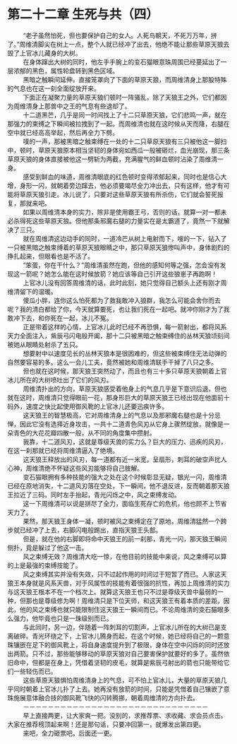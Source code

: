 <h1>第二十二章 生死与共（四）</h1>
<div id="content">&nbsp&nbsp&nbsp&nbsp&nbsp&nbsp&nbsp&nbsp
 “老子虽然怕死，但也要保护自己的女人。人死鸟朝天，不死万万年，拼了。”周维清脚尖在树上一点，整个人就已经冲了出去，他绝不能让那些草原天狼去毁了上官冰儿藏身的大树。
 <br/>&nbsp&nbsp&nbsp&nbsp&nbsp&nbsp&nbsp&nbsp
 在身体蹿出大树的同时，他左手手腕上的变石猫眼意珠周围已经蔓延出了一层浓郁的黑色，属性轮盘转到黑色区域。
 <br/>&nbsp&nbsp&nbsp&nbsp&nbsp&nbsp&nbsp&nbsp
 黑暗之触瞬间延伸，直接笼罩向了下面的草原天狼，而周维清身上那股特殊的气息也在这一刻全面绽放开来。
 <br/>&nbsp&nbsp&nbsp&nbsp&nbsp&nbsp&nbsp&nbsp
 下面正在凝聚力量的草原天狼们顿时一阵骚乱，除了天狼王之外，它们都因为周维清身上那兽中之王的气息有些退却了。
 <br/>&nbsp&nbsp&nbsp&nbsp&nbsp&nbsp&nbsp&nbsp
 十二道黑芒，几乎是同一时间找上了十二只草原天狼，它们悲鸣一声，就在那强力的束缚之下瞬间被拉拽到了一起。而周维清也就在这时候从天而降，右腿在空中就已经高高举起，然后再全力下劈。
 <br/>&nbsp&nbsp&nbsp&nbsp&nbsp&nbsp&nbsp&nbsp
 噗的一声，那被黑暗之触束缚在一处的十二只草原天狼有三只被他这一脚扫中，顿时，草原天狼原本相当坚韧的身体宛如西瓜一般被砸烂，血光崩现，那三条草原天狼的身体直接被他这一劈斩为两截，充满腥气的鲜血顿时沾染了周维清一身。
 <br/>&nbsp&nbsp&nbsp&nbsp&nbsp&nbsp&nbsp&nbsp
 感受到鲜血的味道，周维清眼底的红色顿时变得浓郁起来，同时也是信心大增，身形一闪，就朝着旁边蹿去，他必须要竭尽全力冲出去，只有这样，他才有可能将草原天狼引走。冰儿说了，只要对这些草原天狼有所杀伤，它们就会誓死报复，那就来吧。
 <br/>&nbsp&nbsp&nbsp&nbsp&nbsp&nbsp&nbsp&nbsp
 如果以周维清本身的实力，除非是使用霸王弓，否则的话，就算一对一都未必杀得死这些草原天狼。但他那条邪魔右腿的力量实在是太霸道了，竟然一下就解决了三只。
 <br/>&nbsp&nbsp&nbsp&nbsp&nbsp&nbsp&nbsp&nbsp
 就在周维清这边动手的同时，一道冷芒从树上电射而下，嗖的一下，钻入了一只被黑暗之触束缚着的草原天狼眼睛之中，那只草原天狼惨叫声中，身体剧烈的挣扎起来，但眼看也是不活了。
 <br/>&nbsp&nbsp&nbsp&nbsp&nbsp&nbsp&nbsp&nbsp
 “笨蛋，你在干什么？”周维清虽然在跑，但他的感知何等之强，怎会没有发现这一箭呢？她怎么能在这时候放箭？她应该等自己引开这些狼崽子再跑啊！
 <br/>&nbsp&nbsp&nbsp&nbsp&nbsp&nbsp&nbsp&nbsp
 上官冰儿没有回答周维清的话，此时此刻，她只觉得自己额头上还有刚才周维清留下的温暖。
 <br/>&nbsp&nbsp&nbsp&nbsp&nbsp&nbsp&nbsp&nbsp
 傻瓜小胖，连你这么怕死都为了救我敢冲入狼群，我怎么可能会舍你而去呢？我的清白都给了你，今天就算要死，也让我们死在一起吧。就冲你刚才为了我敢冲下去，和你死在一起，冰儿不冤。
 <br/>&nbsp&nbsp&nbsp&nbsp&nbsp&nbsp&nbsp&nbsp
 正是带着这样的心情，上官冰儿此时已经不再恐惧，每一箭射出，都将风系天力全面注入，紫辰弓闪电般开阖，那十二只被黑暗之触束缚住的丛林天狼顷刻间被她从眼睛处射杀了五只。
 <br/>&nbsp&nbsp&nbsp&nbsp&nbsp&nbsp&nbsp&nbsp
 想要射中以速度见长的丛林天狼本是很困难的，但这些被束缚住无法动弹的自然要容易的多。这么一会儿工夫，竟然被她和周维清联手干掉了八只之多。
 <br/>&nbsp&nbsp&nbsp&nbsp&nbsp&nbsp&nbsp&nbsp
 但也就在这时候，那天狼王突然动了，而且也有三十多只草原天狼朝着上官冰儿所在的大树喷吐出了它们的风刃。
 <br/>&nbsp&nbsp&nbsp&nbsp&nbsp&nbsp&nbsp&nbsp
 周维清扑出的方向，草原天狼感受着他身上的气息几乎是下意识后退，但也就在这时，周维清只觉得眼前一花，那身形巨大的草原天狼王已经出现在他面前十码外，速度之快比起使用御风靴的上官冰儿还要迅疾许多。
 <br/>&nbsp&nbsp&nbsp&nbsp&nbsp&nbsp&nbsp&nbsp
 这天狼王的智慧极高，它对周维清身上的气息以及那邪魔右腿也是十分忌惮，因此它没有选择近身攻击，一共十二道青色风刃从它身上骤然绽放，就像是一朵青色的大花花瓣四散一般，从不同的角度集中攒射。
 <br/>&nbsp&nbsp&nbsp&nbsp&nbsp&nbsp&nbsp&nbsp
 我靠，十二道风刃，这就是尊级天兽的实力么？巨大的压力、迅疾的风刃，在这一刹那就已经将周维清逼入了绝境。
 <br/>&nbsp&nbsp&nbsp&nbsp&nbsp&nbsp&nbsp&nbsp
 这天狼王释放出的风刃，每一道都有近一米宽，呈扇形，刺耳的破空声扰人心神，周维清绝不怀疑这些风刃能够将自己肢解。
 <br/>&nbsp&nbsp&nbsp&nbsp&nbsp&nbsp&nbsp&nbsp
 变石猫眼拥有多种技能的强大之处在这个时候彰显无疑，银光一闪，周维清已经在原地消失，十二道风刃落在空处，下一瞬间，他不退反进，反而朝着那天狼王拉近了三码。同时左手抬起，青光闪烁之中，风之束缚发动。
 <br/>&nbsp&nbsp&nbsp&nbsp&nbsp&nbsp&nbsp&nbsp
 这一下周维清可以说是拼尽了全力，面临生死存亡的危机，他也顾不上节省天力了。
 <br/>&nbsp&nbsp&nbsp&nbsp&nbsp&nbsp&nbsp&nbsp
 果然，那天狼王身体一凝，顿时被风之束缚定在了原地，周维清猛然一个跨步就已经冲了上去，右脚闪电般踢出，直指天狼王头部。
 <br/>&nbsp&nbsp&nbsp&nbsp&nbsp&nbsp&nbsp&nbsp
 但是，就在他的右脚即将命中天狼王的前一刹那，青光一闪，那天狼王瞬间侧扑，竟是躲过了他这一击。
 <br/>&nbsp&nbsp&nbsp&nbsp&nbsp&nbsp&nbsp&nbsp
 风之束缚无效？周维清大吃一惊，在他目前的技能中来说，风之束缚可以算的上是最强的束缚技能了。
 <br/>&nbsp&nbsp&nbsp&nbsp&nbsp&nbsp&nbsp&nbsp
 风之束缚其实并没有失效，只不过起作用的时间过于短暂了而已。人家这天狼王本身就是风系天兽，对于风属性的技能有着很强的抗性，再加上周维清的实力与这天狼王根本不在一个档次上。就算这天狼王也只不过是尊级天兽中最弱的一种，但那也是尊级修为啊！周维清只是下位天师，和这天狼王有着本质的差距，因此，他的风之束缚也就只能限制住这天狼王一瞬间而已。不论周维清的变石猫眼多么强力，他毕竟也只是一珠级别而已。
 <br/>&nbsp&nbsp&nbsp&nbsp&nbsp&nbsp&nbsp&nbsp
 与此同时，另一边，伴随着一阵刺耳的切割声，上官冰儿所在的大树已是支离破碎。青光环绕之下，上官冰儿腾身而起，在这个时候，她已经将自己的一颗意珠镶嵌在足下的御风靴上，将自身速度提升到了极限，身体在空中闪烁的同时还放出两箭。只不过，那些能够移动的草原天狼对自己要害保护就要好的多了。虽然依旧命中，但都是在身上，凭借着坚韧的皮毛，就算是紫辰弓射出的箭也只能带给它们一些轻伤而已。
 <br/>&nbsp&nbsp&nbsp&nbsp&nbsp&nbsp&nbsp&nbsp
 这些草原天狼惧怕周维清身上的气息，可不怕上官冰儿，大量的草原天狼几乎同时朝着上官冰儿扑了上去。她再没有放箭的时间，只能是凭借着自己镶嵌了意珠施展意体融合技的御风靴飞快的闪转腾挪，朝着周维清的方向扑去。
 <br/>&nbsp&nbsp&nbsp&nbsp&nbsp&nbsp&nbsp&nbsp
 －－－－－－－－－－－－－－－－－－－－－－－－－－－－－－
 <br/>&nbsp&nbsp&nbsp&nbsp&nbsp&nbsp&nbsp&nbsp
 早上直接两更，让大家爽一把。没别的，求推荐票、求收藏、求会员点击。大家在推荐榜顶起来啊！还是那句话，只要冲回第一，就爆发出第四更。
 <br/>&nbsp&nbsp&nbsp&nbsp&nbsp&nbsp&nbsp&nbsp
 来吧，全力砸票吧。后面还一更。
 <br/>&nbsp&nbsp&nbsp&nbsp&nbsp&nbsp&nbsp&nbsp
</div>
